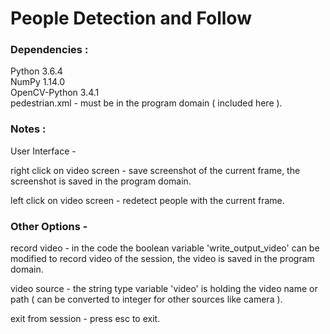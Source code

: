 # People Detection and Follow

### Dependencies :

Python 3.6.4  
NumPy 1.14.0  
OpenCV-Python 3.4.1  
pedestrian.xml - must be in the program domain ( included here ).


### Notes :

User Interface -

right click on video screen - save screenshot of the current frame, the screenshot is saved in the program domain.

left click on video screen - redetect people with the current frame.


### Other Options -

record video - in the code the boolean variable 'write_output_video' can be modified to record video of the session,
the video is saved in the program domain.

video source - the string type variable 'video' is holding the video name or path
( can be converted to integer for other sources like camera ).

exit from session - press esc to exit.
